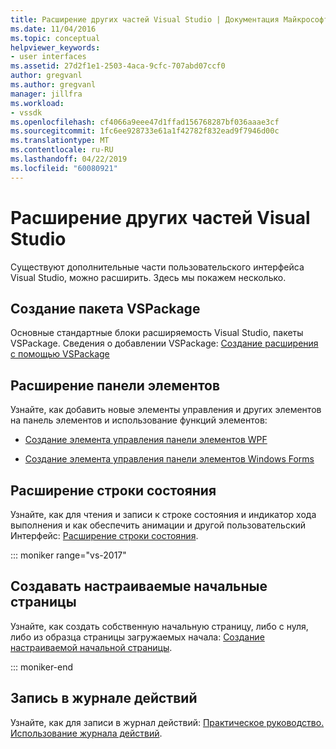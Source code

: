 ```yaml
---
title: Расширение других частей Visual Studio | Документация Майкрософт
ms.date: 11/04/2016
ms.topic: conceptual
helpviewer_keywords:
- user interfaces
ms.assetid: 27d2f1e1-2503-4aca-9cfc-707abd07ccf0
author: gregvanl
ms.author: gregvanl
manager: jillfra
ms.workload:
- vssdk
ms.openlocfilehash: cf4066a9eee47d1ffad156768287bf036aaae3cf
ms.sourcegitcommit: 1fc6ee928733e61a1f42782f832ead9f7946d00c
ms.translationtype: MT
ms.contentlocale: ru-RU
ms.lasthandoff: 04/22/2019
ms.locfileid: "60080921"
---
```

# <a name="extend-other-parts-of-visual-studio"></a>Расширение других частей Visual Studio

Существуют дополнительные части пользовательского интерфейса Visual Studio, можно расширить. Здесь мы покажем несколько.

## <a name="create-a-vspackage"></a>Создание пакета VSPackage

Основные стандартные блоки расширяемость Visual Studio, пакеты VSPackage.  Сведения о добавлении VSPackage: [Создание расширения с помощью VSPackage](../extensibility/creating-an-extension-with-a-vspackage.md)

## <a name="extend-the-toolbox"></a>Расширение панели элементов

Узнайте, как добавить новые элементы управления и других элементов на панель элементов и использование функций элементов:

- [Создание элемента управления панели элементов WPF](../extensibility/creating-a-wpf-toolbox-control.md)

- [Создание элемента управления панели элементов Windows Forms](../extensibility/creating-a-windows-forms-toolbox-control.md)

## <a name="extend-the-status-bar"></a>Расширение строки состояния

Узнайте, как для чтения и записи к строке состояния и индикатор хода выполнения и как обеспечить анимации и другой пользовательский Интерфейс: [Расширение строки состояния](../extensibility/extending-the-status-bar.md).

::: moniker range="vs-2017"

## <a name="create-custom-start-pages"></a>Создавать настраиваемые начальные страницы

Узнайте, как создать собственную начальную страницу, либо с нуля, либо из образца страницы загружаемых начала: [Создание настраиваемой начальной страницы](../extensibility/creating-a-custom-start-page.md).

::: moniker-end

## <a name="write-to-the-activity-log"></a>Запись в журнале действий

Узнайте, как для записи в журнал действий: [Практическое руководство. Использование журнала действий](../extensibility/how-to-use-the-activity-log.md).
